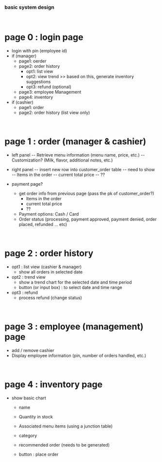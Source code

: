 ### basic system design
<br>

# page 0 : login page 

- login with pin (employee id)
- if (manager)
    - page1: oerder
    - page2: order history
        - opt1: list view
        - opt2: view trend >> based on this, generate inventory suggestions
        - opt3: refund (optional)
    - page3: employee Management
    - page4: inventory
- if (cashier)
    - page1: order
    - page2: order history (list view only)

<br>

# page 1 : order (manager & cashier)

- left panel
    -- Retrieve menu information (menu name, price, etc.)
    -- Customization? (Milk, flavor, additional notes, etc.)

- right panel
    -- insert new row into customer_order table
    -- need to show
        -- Items in the order
        -- current total price
        -- ??

- payment page? 
    - get order info from previous page (pass the pk of customer_order?)
        - Items in the order
        - current total price
        - ??
    - Payment options: Cash / Card
    - Order status (processing, payment approved, payment denied, order placed, refunded ... etc)

<br>

# page 2 : order history

- opt1 : list view (cashier & manager)
    - show all orders in selected date
- opt2 : trend view
    - show a trend chart for the selected date and time period
    - button (or input box) : to select date and time range
- opt3 : refund
    - process refund (change status)

<br>

# page 3 : employee (management) page
- add / remove cashier
- Display employee information (pin, number of orders handled, etc.)

<br>

# page 4 : inventory page

- show basic chart
    - name
    - Quantity in stock
    - Associated menu items (using a junction table)
    - category
    - recommended order (needs to be generated)

    - button : place order
